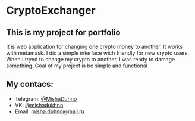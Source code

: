 # CryptoExchanger
## This is my project for portfolio
It is web application for changing one crypto money to another. It works with metamask. I did a simple interface wich friendly for new crypto users. When I tryed to change my crypto to another, I was ready to damage something. Goal of my project is be simple and functional
## My contacs:
<ul>
  <li>Telegram: <a href="https://web.telegram.org">@MishaDuhno</a></li>
  <li>VK: <a href="https://vk.com/mishadukhno">@mishadukhno</a></li>
  <li>Email: <a href="mailto:misha.duhno@mail.ru">misha.duhno@mail.ru</a></li>
</ul>
